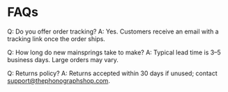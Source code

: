 # FAQs

Q: Do you offer order tracking?
A: Yes. Customers receive an email with a tracking link once the order ships.

Q: How long do new mainsprings take to make?
A: Typical lead time is 3–5 business days. Large orders may vary.

Q: Returns policy?
A: Returns accepted within 30 days if unused; contact support@thephonographshop.com.
